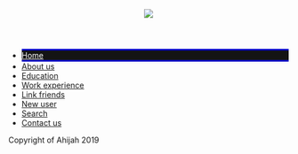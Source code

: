 <html>
<head>
<link rel='stylesheet' href="main.css" type="text/css">
<title>Home</title>
</head>
<body>
<div id="wrappg">
<header id="header" >
<img src="My-Banner.jpg">
</header>

<nav id="nav">
<ul>
<li style="background: rgb(20 20 20); border-top: 3px solid rgb(0 0 199); border-bottom: 3px solid rgb(0 0 199);" ><a style="color: white;" href="Home.html">Home</a></li>
<li><a href="https://darkbybyte.github.io/HijahWebsite/About us.html">About us</a></li>
<li><a href="https://darkbybyte.github.io/HijahWebsite/Education.html">Education</a></li>
<li><a href="https://darkbybyte.github.io/HijahWebsite/Work Experience.html">Work experience</a></li>
<li><a href="https://darkbybyte.github.io/HijahWebsite/Link friends.html">Link friends</a></li>
<li><a href="https://darkbybyte.github.io/HijahWebsite/New user.html">New user</a></li>
<li><a href="https://darkbybyte.github.io/HijahWebsite/Search.html">Search</a></li>
<li><a href="https://darkbybyte.github.io/HijahWebsite/Contact us.html">Contact us</a></li>
</nav>

<section id="section">
<p> </p>
</section>

<div>

</div>
<footer id="footer">
Copyright of Ahijah 2019
</footer>
</div>

</body>
</html>

